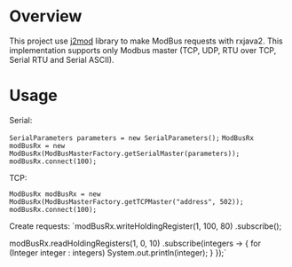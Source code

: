 # Overview
This project use [j2mod](https://github.com/steveohara/j2mod/) library to make ModBus requests with rxjava2.
This implementation supports only Modbus master (TCP, UDP, RTU over TCP, Serial RTU and Serial ASCII).

# Usage

Serial:

`SerialParameters parameters = new SerialParameters();`
`ModBusRx modBusRx = new ModBusRx(ModBusMasterFactory.getSerialMaster(parameters));`
`modBusRx.connect(100);`

TCP:

`ModBusRx modBusRx = new ModBusRx(ModBusMasterFactory.getTCPMaster("address", 502));
modBusRx.connect(100);`

Create requests:
`modBusRx.writeHoldingRegister(1, 100, 80)
         .subscribe();

modBusRx.readHoldingRegisters(1, 0, 10)
         .subscribe(integers -> {
              for (Integer integer : integers)
                    System.out.println(integer);
              }
         });`
